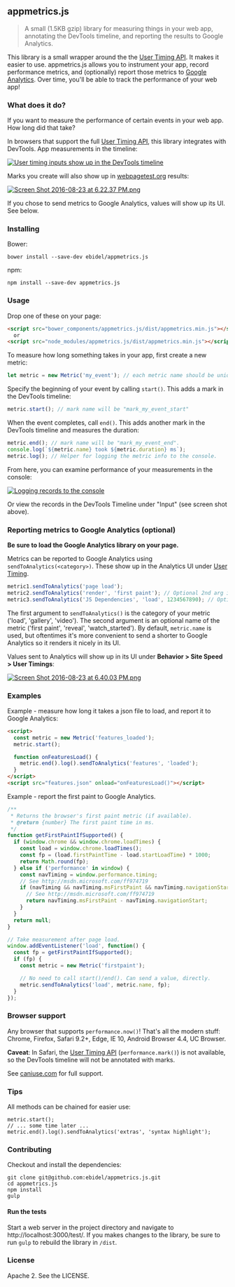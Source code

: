 ## appmetrics.js

> A small (1.5KB gzip) library for measuring things in your web app, annotating the DevTools timeline, and reporting the results to Google Analytics.

This library is a small wrapper around the the [User Timing API](https://developer.mozilla.org/en-US/docs/Web/API/User_Timing_API). It makes it easier to use. appmetrics.js allows you to instrument your app, record performance metrics, and (optionally) report those metrics to [Google Analytics](https://analytics.google.com). Over time, you'll be able to track the performance of your web app!

### What does it do?

If you want to measure the performance of certain events in your web app. How long did that take?

In browsers that support the full [User Timing API](https://developer.mozilla.org/en-US/docs/Web/API/User_Timing_API), this library integrates with DevTools. App measurements in the timeline:

[![User timing inputs show up in the DevTools timeline](https://s16.postimg.org/bm2owyvqd/Screen_Shot_2016_08_23_at_6_03_30_PM.png)](https://postimg.org/image/icj66eiw1/)

Marks you create will also show up in [webpagetest.org](https://www.webpagetest.org/) results:

[![Screen Shot 2016-08-23 at 6.22.37 PM.png](https://s16.postimg.org/rxa0gsuxx/Screen_Shot_2016_08_23_at_6_22_37_PM.png)](https://postimg.org/image/6nme5yen5/)

If you chose to send metrics to Google Analytics, values will show up its UI. See below.

### Installing

Bower:

    bower install --save-dev ebidel/appmetrics.js

npm:

    npm install --save-dev appmetrics.js

### Usage

Drop one of these on your page:

```html
<script src="bower_components/appmetrics.js/dist/appmetrics.min.js"></script>
  or
<script src="node_modules/appmetrics.js/dist/appmetrics.min.js"></script>
```

To measure how long something takes in your app, first create a new metric:

```js
let metric = new Metric('my_event'); // each metric name should be unique.
```

Specify the beginning of your event by calling `start()`. This adds a mark in the DevTools timeline:

```js
metric.start(); // mark name will be "mark_my_event_start"
```

When the event completes, call `end()`. This adds another mark in the DevTools timeline
and measures the duration:

```js
metric.end(); // mark name will be "mark_my_event_end".
console.log(`${metric.name} took ${metric.duration} ms`);
metric.log(); // Helper for logging the metric info to the console.
```

From here, you can examine performance of your measurements in the console:

[![Logging records to the console](https://s4.postimg.org/b47jz5699/Screen_Shot_2016_08_23_at_6_08_26_PM.png)](https://postimg.org/image/h558w7svd/)

Or view the records in the DevTools Timeline under "Input" (see screen shot above).

### Reporting metrics to Google Analytics (optional)

**Be sure to load the Google Analytics library on your page.**

Metrics can be reported to Google Analytics using `sendToAnalytics(<category>)`. These show up in the Analytics UI under [User Timing](https://developers.google.com/analytics/devguides/collection/analyticsjs/user-timings).

```js
metric1.sendToAnalytics('page load');
metric2.sendToAnalytics('render', 'first paint'); // Optional 2nd arg is an event name
metric3.sendToAnalytics('JS Dependencies', 'load', 1234567890); // Optional 3rd arg to override metric3.duration.
```

The first argument to `sendToAnalytics()` is the category of your metric ('load', 'gallery', 'video'). The second argument is an optional name of the metric ('first paint', 'reveal', 'watch_started').  By default, `metric.name` is used, but oftentimes it's more convenient to send a shorter to Google Analytics so it renders it nicely in its UI.

Values sent to Analytics will show up in its UI under **Behavior > Site Speed > User Timings**:

[![Screen Shot 2016-08-23 at 6.40.03 PM.png](https://s3.postimg.org/6y0ay534j/Screen_Shot_2016_08_23_at_6_40_03_PM.png)](https://postimg.org/image/6l8wrykun/)

### Examples

Example - measure how long it takes a json file to load, and report it to Google Analytics:

```html
<script>
  const metric = new Metric('features_loaded');
  metric.start();

  function onFeaturesLoad() {
    metric.end().log().sendToAnalytics('features', 'loaded');
  }
</script>
<script src="features.json" onload="onFeaturesLoad()"></script>
```

Example - report the first paint to Google Analytics.

```js
/**
 * Returns the browser's first paint metric (if available).
 * @return {number} The first paint time in ms.
 */
function getFirstPaintIfSupported() {
  if (window.chrome && window.chrome.loadTimes) {
    const load = window.chrome.loadTimes();
    const fp = (load.firstPaintTime - load.startLoadTime) * 1000;
    return Math.round(fp);
  } else if ('performance' in window) {
    const navTiming = window.performance.timing;
    // See http://msdn.microsoft.com/ff974719
    if (navTiming && navTiming.msFirstPaint && navTiming.navigationStart !== 0) {
      // See http://msdn.microsoft.com/ff974719
      return navTiming.msFirstPaint - navTiming.navigationStart;
    }
  }
  return null;
}

// Take measurement after page load.
window.addEventListener('load', function() {
  const fp = getFirstPaintIfSupported();
  if (fp) {
    const metric = new Metric('firstpaint');

    // No need to call start()/end(). Can send a value, directly.
    metric.sendToAnalytics('load', metric.name, fp);
  }
});
```

### Browser support

Any browser that supports `performance.now()`! That's  all the modern stuff: Chrome, Firefox, Safari 9.2+, Edge, IE 10, Android Browser 4.4, UC Browser.

**Caveat**: In Safari, the [User Timing API](http://caniuse.com/#feat=user-timing) (`performance.mark()`) is not available, so the DevTools timeline will not be annotated with marks.

See [caniuse.com](http://caniuse.com/#feat=high-resolution-time) for full support.

### Tips

All methods can be chained for easier use:

    metric.start();
    // ... some time later ...
    metric.end().log().sendToAnalytics('extras', 'syntax highlight');

### Contributing

Checkout and install the dependencies:

    git clone git@github.com:ebidel/appmetrics.js.git
    cd appmetrics.js
    npm install
    gulp

#### Run the tests

Start a web server in the project directory and navigate to http://localhost:3000/test/. If you makes changes to the library, be sure to run `gulp` to rebuild the library in `/dist`.

### License

Apache 2. See the LICENSE.


